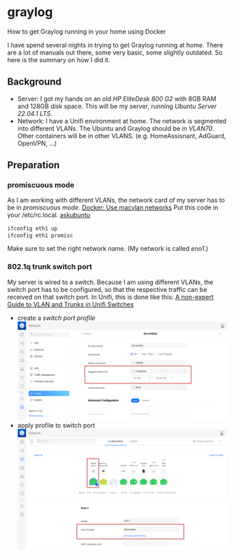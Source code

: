 # graylog
How to get Graylog running in your home using Docker


I have spend several nights in trying to get Graylog running at home. There are a lot of manuals out there, some very basic, some slightly outdated. So here is the summary on how I did it.


## Background
* Server: I got my hands on an old _HP EliteDesk 800 G2_ with 8GB RAM and 128GB disk space. This will be my server, running _Ubuntu Server 22.04.1 LTS_.
* Network: I have a Unifi environment at home. The network is segmented into different VLANs. The Ubuntu and Graylog should be in _VLAN70_. Other containers will be in other VLANS. (e.g. HomeAssisnant, AdGuard, OpenVPN, ...)

## Preparation
### promiscuous mode
As I am working with different VLANs, the network card of my server has to be in _promiscuous mode_. [Docker: Use macvlan networks](https://docs.docker.com/network/macvlan/)
Put this code in your /etc/rc.local. [askubuntu](https://askubuntu.com/questions/430355/configure-a-network-interface-into-promiscuous-mode)
```
ifconfig eth1 up
ifconfig eth1 promisc
```
Make sure to set the right network name. (My network is called _eno1_.)

### 802.1q trunk switch port
My server is wired to a switch. Because I am using different VLANs, the switch port has to be configured, so that the respective traffic can be received on that switch port. In Unifi, this is done like this: [A non-expert Guide to VLAN and Trunks in Unifi Switches](https://community.ui.com/questions/A-non-expert-Guide-to-VLAN-and-Trunks-in-Unifi-Switches/7462245c-95a7-455e-a711-209f44e194cb)
* create a _switch port profile_
![Unifi_switchportprofile](Unifi_switchportprofile.png)
* apply profile to switch port
![Unifi_switchport](Unifi_switchport.png)

